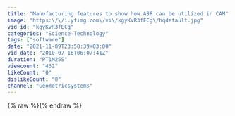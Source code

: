 ```yaml
---
title: "Manufacturing features to show how ASR can be utilized in CAM"
image: "https:\/\/i.ytimg.com\/vi\/kgyKvR3fECg\/hqdefault.jpg"
vid_id: "kgyKvR3fECg"
categories: "Science-Technology"
tags: ["software"]
date: "2021-11-09T23:58:39+03:00"
vid_date: "2010-07-16T06:07:41Z"
duration: "PT1M25S"
viewcount: "432"
likeCount: "0"
dislikeCount: "0"
channel: "Geometricsystems"
---
```

{% raw %}{% endraw %}

